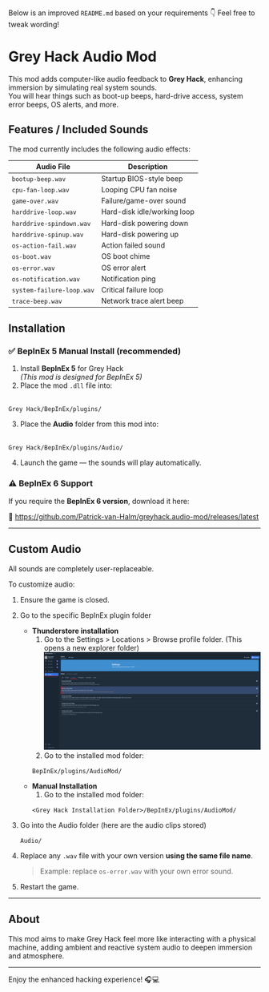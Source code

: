 Below is an improved `README.md` based on your requirements 👇
Feel free to tweak wording!

# Grey Hack Audio Mod

This mod adds computer-like audio feedback to **Grey Hack**, enhancing immersion by simulating real system sounds.  
You will hear things such as boot-up beeps, hard-drive access, system error beeps, OS alerts, and more.

## Features / Included Sounds

The mod currently includes the following audio effects:

| Audio File | Description |
|-----------|-------------|
| `bootup-beep.wav` | Startup BIOS-style beep |
| `cpu-fan-loop.wav` | Looping CPU fan noise |
| `game-over.wav` | Failure/game-over sound |
| `harddrive-loop.wav` | Hard-disk idle/working loop |
| `harddrive-spindown.wav` | Hard-disk powering down |
| `harddrive-spinup.wav` | Hard-disk powering up |
| `os-action-fail.wav` | Action failed sound |
| `os-boot.wav` | OS boot chime |
| `os-error.wav` | OS error alert |
| `os-notification.wav` | Notification ping |
| `system-failure-loop.wav` | Critical failure loop |
| `trace-beep.wav` | Network trace alert beep |

## Installation

### ✅ **BepInEx 5 Manual Install (recommended)**

1. Install **BepInEx 5** for Grey Hack  
   *(This mod is designed for BepInEx 5)*  
2. Place the mod `.dll` file into:

```

Grey Hack/BepInEx/plugins/

```

3. Place the **Audio** folder from this mod into:

```

Grey Hack/BepInEx/plugins/Audio/

```

4. Launch the game — the sounds will play automatically.

### ⚠️ BepInEx 6 Support

If you require the **BepInEx 6 version**, download it here:

🔗 https://github.com/Patrick-van-Halm/greyhack.audio-mod/releases/latest

---

## Custom Audio

All sounds are completely user-replaceable.

To customize audio:
1. Ensure the game is closed.
2. Go to the specific BepInEx plugin folder
   - **Thunderstore installation**
     1. Go to the Settings > Locations > Browse profile folder. (This opens a new explorer folder)
     ![img.png](readme-img/folder.png)
     2. Go to the installed mod folder:
     ```
     BepInEx/plugins/AudioMod/
     ```
   - **Manual Installation**
     1. Go to the installed mod folder:
      ```
      <Grey Hack Installation Folder>/BepInEx/plugins/AudioMod/
      ```
3. Go into the Audio folder (here are the audio clips stored)
   ```
   Audio/
   ```
4. Replace any `.wav` file with your own version **using the same file name**.
   > Example: replace `os-error.wav` with your own error sound.

5. Restart the game.

---

## About

This mod aims to make Grey Hack feel more like interacting with a physical machine, adding ambient and reactive system audio to deepen immersion and atmosphere.

---

Enjoy the enhanced hacking experience! 🎧💻